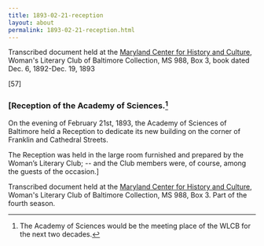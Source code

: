 ```yaml
---
title: 1893-02-21-reception
layout: about
permalink: 1893-02-21-reception.html
---
```

Transcribed document held at the [Maryland Center for History and Culture](http://mdhs.org/), Woman's Literary Club of Baltimore Collection, MS 988, Box 3, book dated Dec. 6, 1892-Dec. 19, 1893

[57] 

### [Reception of the Academy of Sciences.[^Club room]
[^Club room]: The Academy of Sciences would be the meeting place of the WLCB for the next two decades.

On the evening of February 21st, 1893, the Academy of Sciences of Baltimore held a Reception to dedicate its new building on the corner of Franklin and Cathedral Streets.

The Reception was held in the large room furnished and prepared by the Woman’s Literary Club; -- and the Club members were, of course, among the guests of the occasion.]


Transcribed document held at the [Maryland Center for History and Culture](http://mdhs.org/), Woman's Literary Club of Baltimore Collection, MS 988, Box 3. Part of the fourth season.